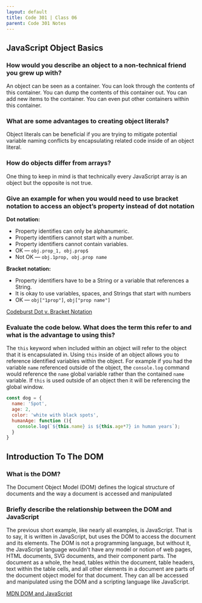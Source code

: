 ```yaml
---
layout: default
title: Code 301 | Class 06
parent: Code 301 Notes
---
```


## JavaScript Object Basics

### How would you describe an object to a non-technical friend you grew up with?

An object can be seen as a container. You can look through the contents of this container. You can dump the contents of this container out. You can add new items to the container. You can even put other containers within this container.

### What are some advantages to creating object literals?

Object literals can be beneficial if you are trying to mitigate potential variable naming conflicts by encapsulating related code inside of an object literal.

### How do objects differ from arrays?

One thing to keep in mind is that technically every JavaScript array is an object but the opposite is not true.

### Give an example for when you would need to use bracket notation to access an object’s property instead of dot notation

**Dot notation:**

* Property identifies can only be alphanumeric.
* Property identifiers cannot start with a number.
* Property identifiers cannot contain variables.
* OK — `obj.prop_1, obj.prop$`
* Not OK — `obj.1prop, obj.prop name`

**Bracket notation:**

* Property identifiers have to be a String or a variable that references a String.
* It is okay to use variables, spaces, and Strings that start with numbers
* OK — `obj["1prop"]`, `obj["prop name"]`

[Codeburst Dot v. Bracket Notation](https://codeburst.io/javascript-quickie-dot-notation-vs-bracket-notation-333641c0f781)

### Evaluate the code below. What does the term this refer to and what is the advantage to using this?

The `this` keyword when included within an object will refer to the object that it is encapsulated in. Using `this` inside of an object allows you to reference identified variables within the object. For example if you had the variable `name` referenced outside of the object, the `console.log` command would reference the `name` global variable rather than the contained `name` variable. If `this` is used outside of an object then it will be referencing the global window.

```js
const dog = {
  name: 'Spot',
  age: 2,
  color: 'white with black spots',
  humanAge: function (){
    console.log(`${this.name} is ${this.age*7} in human years`);
  }
}
```

## Introduction To The DOM

### What is the DOM?

The Document Object Model (DOM) defines the logical structure of documents and the way a document is accessed and manipulated

### Briefly describe the relationship between the DOM and JavaScript

The previous short example, like nearly all examples, is JavaScript. That is to say, it is written in JavaScript, but uses the DOM to access the document and its elements. The DOM is not a programming language, but without it, the JavaScript language wouldn't have any model or notion of web pages, HTML documents, SVG documents, and their component parts. The document as a whole, the head, tables within the document, table headers, text within the table cells, and all other elements in a document are parts of the document object model for that document. They can all be accessed and manipulated using the DOM and a scripting language like JavaScript.

[MDN DOM and JavaScript](https://developer.mozilla.org/en-US/docs/Web/API/Document_Object_Model/Introduction)
